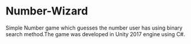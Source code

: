 # Number-Wizard
Simple Number game which guesses the  number user has using binary search method.The game was developed in Unity 2017 engine using C#.
